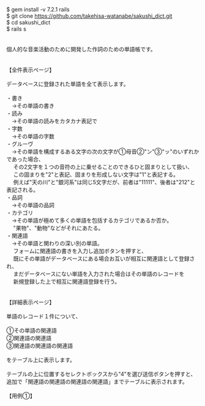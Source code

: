 $ gem install -v 7.2.1 rails<br>
$ git clone https://github.com/takehisa-watanabe/sakushi_dict.git<br>
$ cd sakushi_dict<br>
$ rails s<br>
<br>
<br>個人的な音楽活動のために開発した作詞のための単語帳です。
<br>
<br>
<br>【全件表示ページ】
<br>
<br>データベースに登録された単語を全て表示します。
<br>
<br>・書き
<br>　→その単語の書き
<br>・読み
<br>　→その単語の読みをカタカナ表記で
<br>・字数
<br>　→その単語の字数
<br>・グルーヴ
<br>　→その単語を構成するある文字の次の文字が①母音②"ン"③"ッ"のいずれかであった場合、
<br>　 その2文字を１つの音符の上に乗せることのできるひと固まりとして扱い、
<br>　 この固まりを"2"と表記、固まりを形成しない文字は"1"と表記する。
<br>　 例えば"天の川"と"銀河系"は同じ5文字だが、前者は"11111"、後者は"212"と表記される。
<br>・品詞
<br>　→その単語の品詞
<br>・カテゴリ
<br>　→その単語が極めて多くの単語を包括するカテゴリであるか否か。
<br>　 "果物"、"動物"などがそれにあたる。
<br>・関連語
<br>　→その単語と関わりの深い別の単語。
<br>　 フォームに関連語の書きを入力し追加ボタンを押すと、
<br>　 既にその単語がデータベースにある場合お互いが相互に関連語として登録され、
<br>　 まだデータベースにない単語を入力された場合はその単語のレコードを
<br>　 新規登録した上で相互に関連語登録を行う。
<br>
<br>
<br>【詳細表示ページ】
<br>
<br>単語のレコード１件について、
<br>
<br>①その単語の関連語
<br>②関連語の関連語
<br>③関連語の関連語の関連語
<br>
<br>をテーブル上に表示します。
<br>
<br>テーブルの上に位置するセレクトボックスから"4"を選び送信ボタンを押すと、
<br>追加で「関連語の関連語の関連語の関連語」までテーブルに表示されます。
<br>
<br>【用例①】
<br>

